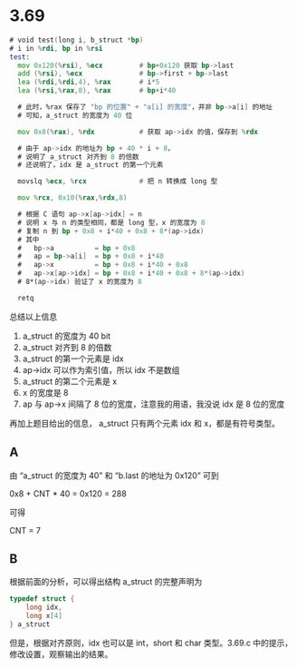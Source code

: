 # 3.69

```asm
# void test(long i, b_struct *bp)
# i in %rdi, bp in %rsi
test:
  mov 0x120(%rsi), %ecx         # bp+0x120 获取 bp->last
  add (%rsi), %ecx              # bp->first + bp->last
  lea (%rdi,%rdi,4), %rax       # i*5
  lea (%rsi,%rax,8), %rax       # bp+i*40

  # 此时，%rax 保存了 "bp 的位置" + "a[i] 的宽度"，并非 bp->a[i] 的地址
  # 可知，a_struct 的宽度为 40 位

  mov 0x8(%rax), %rdx           # 获取 ap->idx 的值，保存到 %rdx

  # 由于 ap->idx 的地址为 bp + 40 * i + 8，
  # 说明了 a_struct 对齐到 8 的倍数
  # 还说明了，idx 是 a_struct 的第一个元素

  movslq %ecx, %rcx             # 把 n 转换成 long 型

  mov %rcx, 0x10(%rax,%rdx,8)

  # 根据 C 语句 ap->x[ap->idx] = n
  # 说明 x 与 n 的类型相同，都是 long 型，x 的宽度为 8
  # 复制 n 到 bp + 0x8 + i*40 + 0x8 + 8*(ap->idx)
  # 其中
  #   bp->a          = bp + 0x8
  #   ap = bp->a[i]  = bp + 0x8 + i*40
  #   ap->x          = bp + 0x8 + i*40 + 0x8
  #   ap->x[ap->idx] = bp + 0x8 + i*40 + 0x8 + 8*(ap->idx)
  # 8*(ap->idx) 验证了 x 的宽度为 8

  retq
```

总结以上信息

1. a_struct 的宽度为 40 bit
1. a_struct 对齐到 8 的倍数
1. a_struct 的第一个元素是 idx
1. ap->idx 可以作为索引值，所以 idx 不是数组
1. a_struct 的第二个元素是 x
1. x 的宽度是 8
1. ap 与 ap->x 间隔了 8 位的宽度，注意我的用语，我没说 idx 是 8 位的宽度

再加上题目给出的信息， a_struct 只有两个元素 idx 和 x，都是有符号类型。

## A

由 “a_struct 的宽度为 40” 和 “b.last 的地址为 0x120” 可到

0x8 + CNT * 40 = 0x120 = 288

可得

CNT = 7

## B

根据前面的分析，可以得出结构 a_struct 的完整声明为

```c
typedef struct {
    long idx,
    long x[4]
} a_struct
```

但是，根据对齐原则，idx 也可以是 int，short 和 char 类型。3.69.c 中的提示，修改设置，观察输出的结果。